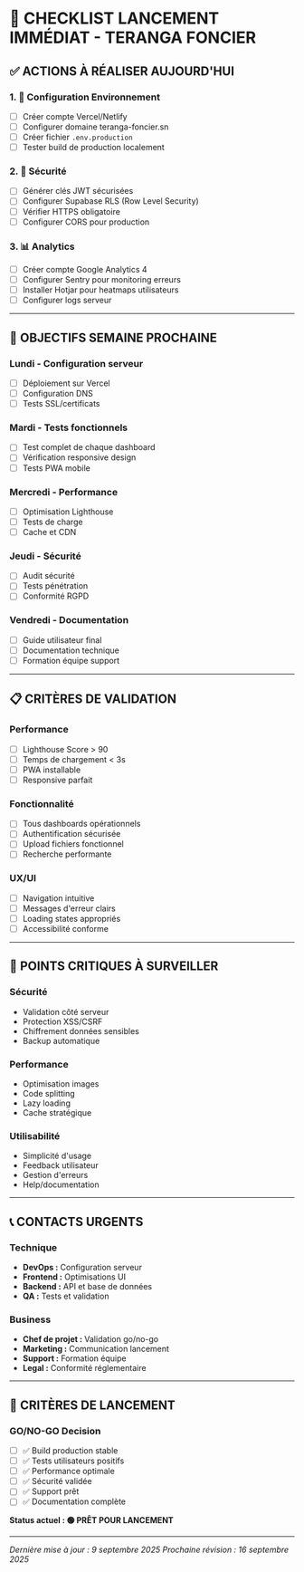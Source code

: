 # 🚀 CHECKLIST LANCEMENT IMMÉDIAT - TERANGA FONCIER

## ✅ ACTIONS À RÉALISER AUJOURD'HUI

### 1. 🔧 Configuration Environnement
- [ ] Créer compte Vercel/Netlify
- [ ] Configurer domaine teranga-foncier.sn
- [ ] Créer fichier `.env.production`
- [ ] Tester build de production localement

### 2. 🔐 Sécurité
- [ ] Générer clés JWT sécurisées
- [ ] Configurer Supabase RLS (Row Level Security)
- [ ] Vérifier HTTPS obligatoire
- [ ] Configurer CORS pour production

### 3. 📊 Analytics
- [ ] Créer compte Google Analytics 4
- [ ] Configurer Sentry pour monitoring erreurs
- [ ] Installer Hotjar pour heatmaps utilisateurs
- [ ] Configurer logs serveur

---

## 🎯 OBJECTIFS SEMAINE PROCHAINE

### Lundi - Configuration serveur
- [ ] Déploiement sur Vercel
- [ ] Configuration DNS
- [ ] Tests SSL/certificats

### Mardi - Tests fonctionnels
- [ ] Test complet de chaque dashboard
- [ ] Vérification responsive design
- [ ] Tests PWA mobile

### Mercredi - Performance
- [ ] Optimisation Lighthouse
- [ ] Tests de charge
- [ ] Cache et CDN

### Jeudi - Sécurité
- [ ] Audit sécurité
- [ ] Tests pénétration
- [ ] Conformité RGPD

### Vendredi - Documentation
- [ ] Guide utilisateur final
- [ ] Documentation technique
- [ ] Formation équipe support

---

## 📋 CRITÈRES DE VALIDATION

### Performance
- [ ] Lighthouse Score > 90
- [ ] Temps de chargement < 3s
- [ ] PWA installable
- [ ] Responsive parfait

### Fonctionnalité
- [ ] Tous dashboards opérationnels
- [ ] Authentification sécurisée
- [ ] Upload fichiers fonctionnel
- [ ] Recherche performante

### UX/UI
- [ ] Navigation intuitive
- [ ] Messages d'erreur clairs
- [ ] Loading states appropriés
- [ ] Accessibilité conforme

---

## 🚨 POINTS CRITIQUES À SURVEILLER

### Sécurité
- Validation côté serveur
- Protection XSS/CSRF
- Chiffrement données sensibles
- Backup automatique

### Performance
- Optimisation images
- Code splitting
- Lazy loading
- Cache stratégique

### Utilisabilité
- Simplicité d'usage
- Feedback utilisateur
- Gestion d'erreurs
- Help/documentation

---

## 📞 CONTACTS URGENTS

### Technique
- **DevOps :** Configuration serveur
- **Frontend :** Optimisations UI
- **Backend :** API et base de données
- **QA :** Tests et validation

### Business
- **Chef de projet :** Validation go/no-go
- **Marketing :** Communication lancement
- **Support :** Formation équipe
- **Legal :** Conformité réglementaire

---

## 🎉 CRITÈRES DE LANCEMENT

### GO/NO-GO Decision
- [ ] ✅ Build production stable
- [ ] ✅ Tests utilisateurs positifs
- [ ] ✅ Performance optimale
- [ ] ✅ Sécurité validée
- [ ] ✅ Support prêt
- [ ] ✅ Documentation complète

**Status actuel : 🟢 PRÊT POUR LANCEMENT**

---

*Dernière mise à jour : 9 septembre 2025*
*Prochaine révision : 16 septembre 2025*
